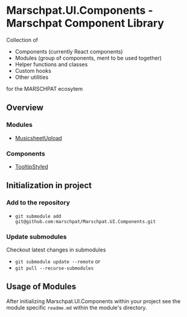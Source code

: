 # Marschpat.UI.Components - Marschpat Component Library

Collection of
 - Components (currently React components)
 - Modules (group of components, ment to be used together)
 - Helper functions and classes
 - Custom hooks
 - Other utilities

for the MARSCHPAT ecosytem

## Overview
### Modules
 - [MusicsheetUpload](./modules/MusicsheetUpload/readme.md)

### Components
 - [TooltipStyled](./components/TooltipStyled.js)

## Initialization in project
### Add to the repository
 - `git submodule add git@github.com:marschpat/Marschpat.UI.Components.git`

### Update submodules
Checkout latest changes in submodules
  - `git submodule update --remote` or
  - `git pull --recurse-submodules`

## Usage of Modules
After initializing Marschpat.UI.Components within your project see the module specific `readme.md` within the module's directory.
